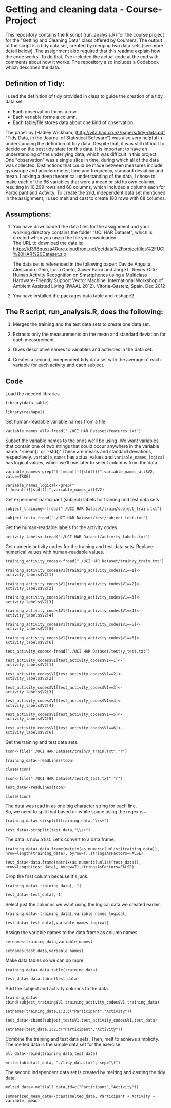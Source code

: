 Getting and cleaning data - Course-Project
=================================
This repository contains the R script (run_analysis.R) for the course project for the "Getting and Cleaning Data" class offered by Coursera. The output of the script is a tidy data set, created by merging two data sets (see more detail below). The assignment also required that this readme explain how the code works.  To do that, I've included the actual code at the end with comments about how it works.  The repository also includes a Codebook which describes the data.

Definition of Tidy:
-------------------
I used the definition of tidy provided in class to guide the creation of a tidy data set.
* Each observation forms a row.
* Each variable forms a column.
* Each table/file stores data about one kind of observation.

The paper by [Hadley Wickham] (http://vita.had.co.nz/papers/tidy-data.pdf "Tidy Data, in the Journal of Statistical Software") was also very helpful in understanding the definition of tidy data.  Despite that, it was still difficult to
decide on the best tidy state for this data.  It is important to have an understanding of the underlying data, which was difficult in this project.  One "observation" was a single slice in time, during which all of the data was collected. Distinctions that could be made between measures include gyroscope and accelerometer, time and frequency, standard deviation and mean.  Lacking a deep theoretical understanding of the data, I chose to make each of the 66 variables that were a mean or std its own column, resulting in 10,299 rows and 68 columns, which included a column each for Participant and Activity.  To create the 2nd, independent data set mentioned in the assignment, I used melt and cast to create 180 rows with 68 columns.

Assumptions:
-------------
1) You have downloaded the data files for the assignment
   and your working directory contains the folder "UCI HAR Dataset", 
   which is created when you unzip the file you downloaded.  
   The URL to download the data is: 
   https://d396qusza40orc.cloudfront.net/getdata%2Fprojectfiles%2FUCI%20HAR%20Dataset.zip
   
   The data set is referenced in the following paper:
   Davide Anguita, Alessandro Ghio, Luca Oneto, Xavier Parra and Jorge L. Reyes-Ortiz. Human Activity Recognition on         Smartphones using a Multiclass Hardware-Friendly Support Vector Machine. International Workshop of Ambient Assisted Living (IWAAL 2012). Vitoria-Gasteiz, Spain. Dec 2012
   
2) You have installed the packages data.table and reshape2.

The R script, run_analysis.R, does the following:
-------------------------------------------------

1) Merges the training and the test data sets to create one data set.

2) Extracts only the measurements on the mean and standard deviation for each measurement.

3) Gives descriptive names to variables and activities in the data set.

4) Creates a second, independent tidy data set with the average of each variable 
   for each activity and each subject.

Code
--------
Load the needed libraries 

`library(data.table)` 

`library(reshape2)`

Get human-readable variable names from a file

`variable_names_all<-fread("./UCI HAR Dataset/features.txt")`

Subset the variable names to the ones we'll be using.
We want variables that contain one of two strings that could occur anywhere in the variable name.
 '-mean()' or '-std()' 
These are means and standard deviations, respectively.
`variable_names` has actual values and `variable_names_logical` has logical values, which we'll use later
to select columns from the data.

`variable_names<-grep("[-]mean[()]|std[()]",variable_names_all$V2, value=TRUE)`

`variable_names_logical<-grep("[-]mean[()]|std[()]",variable_names_all$V2)`

Get experiment participant (subject) labels for training and test data sets

`subject_training<-fread("./UCI HAR Dataset/train/subject_train.txt")`

`subject_test<-fread("./UCI HAR Dataset/test/subject_test.txt")`

Get the human-readable labels for the activity codes.

`activity_labels<-fread("./UCI HAR Dataset/activity_labels.txt")`

Get numeric activity codes for the training and test data sets.
Replace numerical values with human-readable values.

`training_activity_codes<-fread("./UCI HAR Dataset/train/y_train.txt")`

`training_activity_codes$V1[training_activity_codes$V1==1]<-activity_labels$V2[1]`

`training_activity_codes$V1[training_activity_codes$V1==2]<-activity_labels$V2[2]`

`training_activity_codes$V1[training_activity_codes$V1==3]<-activity_labels$V2[3]`

`training_activity_codes$V1[training_activity_codes$V1==4]<-activity_labels$V2[4]`

`training_activity_codes$V1[training_activity_codes$V1==5]<-activity_labels$V2[5]`

`training_activity_codes$V1[training_activity_codes$V1==6]<-activity_labels$V2[6]`

`test_activity_codes<-fread("./UCI HAR Dataset/test/y_test.txt")`

`test_activity_codes$V1[test_activity_codes$V1==1]<-activity_labels$V2[1]`

`test_activity_codes$V1[test_activity_codes$V1==2]<-activity_labels$V2[2]`

`test_activity_codes$V1[test_activity_codes$V1==3]<-activity_labels$V2[3]`

`test_activity_codes$V1[test_activity_codes$V1==4]<-activity_labels$V2[4]`

`test_activity_codes$V1[test_activity_codes$V1==5]<-activity_labels$V2[5]`

`test_activity_codes$V1[test_activity_codes$V1==6]<-activity_labels$V2[6]`

Get the training and test data sets.

`tcon<-file("./UCI HAR Dataset/train/X_train.txt","r")`

`training_data<-readLines(tcon)`

`close(tcon)`

`tcon<-file("./UCI HAR Dataset/test/X_test.txt","r")`

`test_data<-readLines(tcon)`

`close(tcon)`

The data was read in as one big character string for each line.  
So, we need to split that based on white space using the regex \\s+

`training_data<-strsplit(training_data,"\\s+")`

`test_data<-strsplit(test_data,"\\s+")`

The data is now a list.  Let's convert to a data frame.

`training_data<-data.frame(matrix(as.numeric(unlist(training_data)), nrow=length(training_data), byrow=T),stringsAsFactors=FALSE)`

`test_data<-data.frame(matrix(as.numeric(unlist(test_data)), nrow=length(test_data), byrow=T),stringsAsFactors=FALSE)`

Drop the first column because it's junk.

`training_data<-training_data[,-1]`

`test_data<-test_data[,-1]`

Select just the columns we want using the logical data we created earlier.

`training_data<-training_data[,variable_names_logical]`

`test_data<-test_data[,variable_names_logical]`

Assign the variable names to the data frame as column names

`setnames(training_data,variable_names)`

`setnames(test_data,variable_names)`

Make data tables so we can do more.

`training_data<-data.table(training_data)`

`test_data<-data.table(test_data)`

Add the subject and activity columns to the data.

`training_data<-cbind(subject_training$V1,training_activity_codes$V1,training_data)`

`setnames(training_data,1:2,c("Participant","Activity"))`

`test_data<-cbind(subject_test$V1,test_activity_codes$V1,test_data)`

`setnames(test_data,1:2,c("Participant","Activity"))`

Combine the training and test data sets. Then, melt to achieve simplicity.
The melted data is the simple data set for the exercise.

`all_data<-rbind(training_data,test_data)`

`write.table(all_data, "./tidy_data.txt", sep="\t")`

The second independent data set is created by melting and casting the tidy data.

`melted_data<-melt(all_data,id=c("Participant","Activity"))`

`summarized_mean_data<-dcast(melted_data, Participant + Activity ~ variable, mean)`

